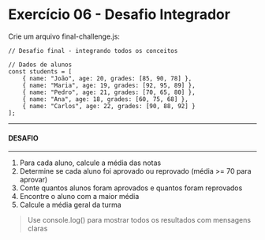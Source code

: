 # Exercício 06 - Desafio Integrador

Crie um arquivo final-challenge.js:
```
// Desafio final - integrando todos os conceitos

// Dados de alunos
const students = [
    { name: "João", age: 20, grades: [85, 90, 78] },
    { name: "Maria", age: 19, grades: [92, 95, 89] },
    { name: "Pedro", age: 21, grades: [70, 65, 80] },
    { name: "Ana", age: 18, grades: [60, 75, 68] },
    { name: "Carlos", age: 22, grades: [90, 88, 92] }
];
```

---

#### DESAFIO

---

1. Para cada aluno, calcule a média das notas
2. Determine se cada aluno foi aprovado ou reprovado (média >= 70 para aprovar)
3. Conte quantos alunos foram aprovados e quantos foram reprovados
4. Encontre o aluno com a maior média
5. Calcule a média geral da turma

> Use console.log() para mostrar todos os resultados com mensagens claras
